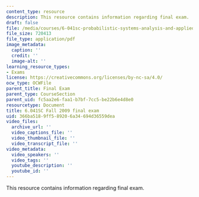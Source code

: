 ```yaml
---
content_type: resource
description: This resource contains information regarding final exam.
draft: false
file: /media/courses/6-041sc-probabilistic-systems-analysis-and-applied-probability-fall-2013/366ba5189ff589206a34694d36559dea_MIT6_041SCF13_final_f09.pdf
file_size: 720413
file_type: application/pdf
image_metadata:
  caption: ''
  credit: ''
  image-alt: ''
learning_resource_types:
- Exams
license: https://creativecommons.org/licenses/by-nc-sa/4.0/
ocw_type: OCWFile
parent_title: Final Exam
parent_type: CourseSection
parent_uid: fc5aa2e6-faa1-b7bf-7cc5-be22b6e4d8e0
resourcetype: Document
title: 6.041SC Fall 2009 final exam
uid: 366ba518-9ff5-8920-6a34-694d36559dea
video_files:
  archive_url: ''
  video_captions_file: ''
  video_thumbnail_file: ''
  video_transcript_file: ''
video_metadata:
  video_speakers: ''
  video_tags: ''
  youtube_description: ''
  youtube_id: ''
---
```

This resource contains information regarding final exam.